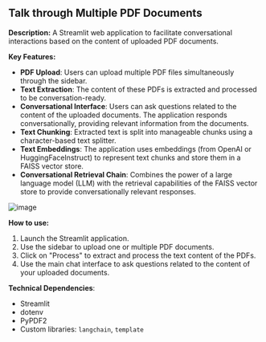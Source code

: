 ## Talk through Multiple PDF Documents

**Description:** A Streamlit web application to facilitate conversational interactions based on the content of uploaded PDF documents.

**Key Features:**

- **PDF Upload**: Users can upload multiple PDF files simultaneously through the sidebar.
- **Text Extraction**: The content of these PDFs is extracted and processed to be conversation-ready.
- **Conversational Interface**: Users can ask questions related to the content of the uploaded documents. The application responds conversationally, providing relevant information from the documents.
- **Text Chunking**: Extracted text is split into manageable chunks using a character-based text splitter.
- **Text Embeddings**: The application uses embeddings (from OpenAI or HuggingFaceInstruct) to represent text chunks and store them in a FAISS vector store.
- **Conversational Retrieval Chain**: Combines the power of a large language model (LLM) with the retrieval capabilities of the FAISS vector store to provide conversationally relevant responses.

![image](https://github.com/Sha661nk/RAG_Implementation/assets/108450614/6ace900c-08ee-4726-b4ab-578e9da87b63)

**How to use:**

1. Launch the Streamlit application.
2. Use the sidebar to upload one or multiple PDF documents.
3. Click on "Process" to extract and process the text content of the PDFs.
4. Use the main chat interface to ask questions related to the content of your uploaded documents.

**Technical Dependencies**:

- Streamlit
- dotenv
- PyPDF2
- Custom libraries: `langchain`, `template`
